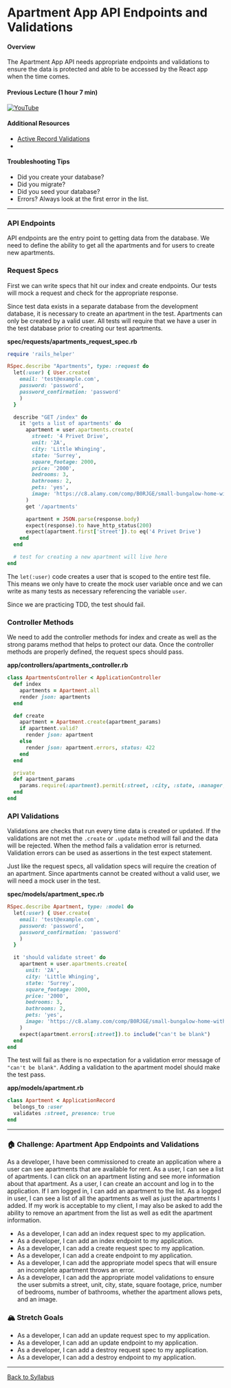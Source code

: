 # Apartment App API Endpoints and Validations

#### Overview

The Apartment App API needs appropriate endpoints and validations to ensure the data is protected and able to be accessed by the React app when the time comes.

#### Previous Lecture (1 hour 7 min)

[![YouTube](http://img.youtube.com/vi/7nHJ2G-FHl0/0.jpg)](https://www.youtube.com/watch?v=7nHJ2G-FHl0)

#### Additional Resources

- [Active Record Validations](https://guides.rubyonrails.org/active_record_validations.html#presence)
-

#### Troubleshooting Tips

- Did you create your database?
- Did you migrate?
- Did you seed your database?
- Errors? Always look at the first error in the list.

---

### API Endpoints

API endpoints are the entry point to getting data from the database. We need to define the ability to get all the apartments and for users to create new apartments.

### Request Specs

First we can write specs that hit our index and create endpoints. Our tests will mock a request and check for the appropriate response.

Since test data exists in a separate database from the development database, it is necessary to create an apartment in the test. Apartments can only be created by a valid user. All tests will require that we have a user in the test database prior to creating our test apartments.

**spec/requests/apartments_request_spec.rb**

```ruby
require 'rails_helper'

RSpec.describe "Apartments", type: :request do
  let(:user) { User.create(
    email: 'test@example.com',
    password: 'password',
    password_confirmation: 'password'
    )
  }

  describe "GET /index" do
    it 'gets a list of apartments' do
      apartment = user.apartments.create(
        street: '4 Privet Drive',
        unit: '2A',
        city: 'Little Whinging',
        state: 'Surrey',
        square_footage: 2000,
        price: '2000',
        bedrooms: 3,
        bathrooms: 2,
        pets: 'yes',
        image: 'https://c8.alamy.com/comp/B0RJGE/small-bungalow-home-with-pathway-in-addlestone-surrey-uk-B0RJGE.jpg'
      )
      get '/apartments'

      apartment = JSON.parse(response.body)
      expect(response).to have_http_status(200)
      expect(apartment.first['street']).to eq('4 Privet Drive')
    end
  end

  # test for creating a new apartment will live here
end
```

The `let(:user)` code creates a user that is scoped to the entire test file. This means we only have to create the mock user variable once and we can write as many tests as necessary referencing the variable `user`.

Since we are practicing TDD, the test should fail.

### Controller Methods

We need to add the controller methods for index and create as well as the strong params method that helps to protect our data. Once the controller methods are properly defined, the request specs should pass.

**app/controllers/apartments_controller.rb**

```ruby
class ApartmentsController < ApplicationController
  def index
    apartments = Apartment.all
    render json: apartments
  end

  def create
    apartment = Apartment.create(apartment_params)
    if apartment.valid?
      render json: apartment
    else
      render json: apartment.errors, status: 422
    end
  end

  private
  def apartment_params
    params.require(:apartment).permit(:street, :city, :state, :manager, :email, :price, :bedrooms, :bathrooms, :pets, :image, :user_id)
  end
end
```

### API Validations

Validations are checks that run every time data is created or updated. If the validations are not met the `.create` or `.update` method will fail and the data will be rejected. When the method fails a validation error is returned. Validation errors can be used as assertions in the test expect statement.

Just like the request specs, all validation specs will require the creation of an apartment. Since apartments cannot be created without a valid user, we will need a mock user in the test.

**spec/models/apartment_spec.rb**

```ruby
RSpec.describe Apartment, type: :model do
  let(:user) { User.create(
    email: 'test@example.com',
    password: 'password',
    password_confirmation: 'password'
    )
  }

  it 'should validate street' do
    apartment = user.apartments.create(
      unit: '2A',
      city: 'Little Whinging',
      state: 'Surrey',
      square_footage: 2000,
      price: '2000',
      bedrooms: 3,
      bathrooms: 2,
      pets: 'yes',
      image: 'https://c8.alamy.com/comp/B0RJGE/small-bungalow-home-with-pathway-in-addlestone-surrey-uk-B0RJGE.jpg'
    )
    expect(apartment.errors[:street]).to include("can't be blank")
  end
end
```

The test will fail as there is no expectation for a validation error message of `"can't be blank"`. Adding a validation to the apartment model should make the test pass.

**app/models/apartment.rb**

```ruby
class Apartment < ApplicationRecord
  belongs_to :user
  validates :street, presence: true
end
```

---

### 🏠 Challenge: Apartment App Endpoints and Validations

As a developer, I have been commissioned to create an application where a user can see apartments that are available for rent. As a user, I can see a list of apartments. I can click on an apartment listing and see more information about that apartment. As a user, I can create an account and log in to the application. If I am logged in, I can add an apartment to the list. As a logged in user, I can see a list of all the apartments as well as just the apartments I added. If my work is acceptable to my client, I may also be asked to add the ability to remove an apartment from the list as well as edit the apartment information.

- As a developer, I can add an index request spec to my application.
- As a developer, I can add an index endpoint to my application.
- As a developer, I can add a create request spec to my application.
- As a developer, I can add a create endpoint to my application.
- As a developer, I can add the appropriate model specs that will ensure an incomplete apartment throws an error.
- As a developer, I can add the appropriate model validations to ensure the user submits a street, unit, city, state, square footage, price, number of bedrooms, number of bathrooms, whether the apartment allows pets, and an image.

### 🏔 Stretch Goals

- As a developer, I can add an update request spec to my application.
- As a developer, I can add an update endpoint to my application.
- As a developer, I can add a destroy request spec to my application.
- As a developer, I can add a destroy endpoint to my application.

---

[Back to Syllabus](../../README.md#unit-nine-react-and-rails-with-authentication)
